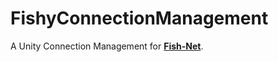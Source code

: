 # FishyConnectionManagement

A Unity Connection Management for **[Fish-Net](https://github.com/FirstGearGames/FishNet)**.
